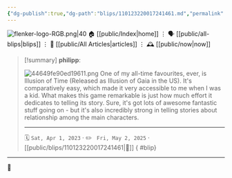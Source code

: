 ```yaml
---
{"dg-publish":true,"dg-path":"blips/110123220017241461.md","permalink":"/blips/110123220017241461/","title":"philipp on mastodon @ 2023-04-01"}
---
```



<div class="transclusion internal-embed is-loaded"><div class="markdown-embed">




![flenker-logo-RGB.png|40](/img/user/attachments/flenker-logo-RGB.png)
🏠 [[public/Index\|home]]  ⋮ 🗣️ [[public/all-blips\|blips]] ⋮  📝 [[public/All Articles\|articles]]  ⋮ 🕰️ [[public/now\|now]]


</div></div>


> [!summary] **philipp**:
>
> ![44649fe90ed19611.png](/img/user/attachments/44649fe90ed19611.png)
> One of my all-time favourites, ever, is Illusion of Time (Released as Illusion of Gaia in the US). It's comparatively easy, which made it very accessible to me when I was a kid.
> What makes this game remarkable is just how much effort it dedicates to telling its story. Sure, it's got lots of awesome fantastic stuff going on - but it's also incredibly strong in telling stories about relationship among the main characters.
> - - -
>
> 🗓️ <code>Sat, Apr 1, 2023</code>  · ✏️ <code> Fri, May 2, 2025</code>  · [[public/blips/110123220017241461\|🔗]]
{ #blip}


- - -

 👾
